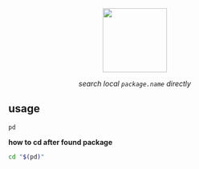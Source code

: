 <div align='center'>

<img src='https://user-images.githubusercontent.com/6839576/147377612-13692a09-8a5e-42e0-92f9-cde3202d811c.png' width='128' />

*search local `package.name` directly*

</div>


## usage

```console
pd
```

**how to cd after found package**

```bash
cd "$(pd)"
```